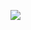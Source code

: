 ![](https://github-readme-stats.vercel.app/api?username=ShrihariMohan&show_icons=true&count_private=true&theme=prussian)


